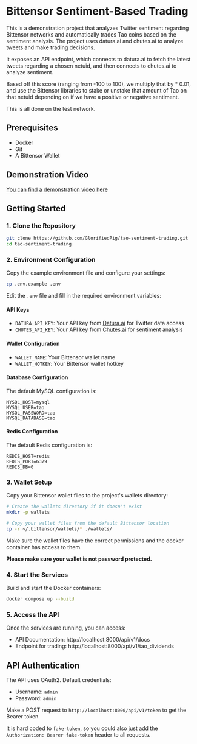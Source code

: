 # Bittensor Sentiment-Based Trading

This is a demonstration project that analyzes Twitter sentiment regarding Bittensor networks and automatically trades Tao coins based on the sentiment analysis. The project uses datura.ai and chutes.ai to analyze tweets and make trading decisions.

It exposes an API endpoint, which connects to datura.ai to fetch the latest tweets regarding a chosen netuid, and then connects to chutes.ai to analyze sentiment.

Based off this score (ranging from -100 to 100), we multiply that by * 0.01, and use the Bittensor libraries to stake or unstake that amount of Tao on that netuid depending on if we have a positive or negative sentiment.

This is all done on the test network.

## Prerequisites

- Docker
- Git
- A Bittensor Wallet

## Demonstration Video
[You can find a demonstration video here](https://www.youtube.com/watch?v=dA7x4oWuc20)

## Getting Started

### 1. Clone the Repository

```bash
git clone https://github.com/GlorifiedPig/tao-sentiment-trading.git
cd tao-sentiment-trading
```

### 2. Environment Configuration

Copy the example environment file and configure your settings:

```bash
cp .env.example .env
```

Edit the `.env` file and fill in the required environment variables:

#### API Keys
- `DATURA_API_KEY`: Your API key from [Datura.ai](https://datura.ai) for Twitter data access
- `CHUTES_API_KEY`: Your API key from [Chutes.ai](https://chutes.ai) for sentiment analysis

#### Wallet Configuration
- `WALLET_NAME`: Your Bittensor wallet name
- `WALLET_HOTKEY`: Your Bittensor wallet hotkey

#### Database Configuration
The default MySQL configuration is:
```
MYSQL_HOST=mysql
MYSQL_USER=tao
MYSQL_PASSWORD=tao
MYSQL_DATABASE=tao
```

#### Redis Configuration
The default Redis configuration is:
```
REDIS_HOST=redis
REDIS_PORT=6379
REDIS_DB=0
```

### 3. Wallet Setup

Copy your Bittensor wallet files to the project's wallets directory:

```bash
# Create the wallets directory if it doesn't exist
mkdir -p wallets

# Copy your wallet files from the default Bittensor location
cp -r ~/.bittensor/wallets/* ./wallets/
```

Make sure the wallet files have the correct permissions and the docker container has access to them.

**Please make sure your wallet is not password protected.**

### 4. Start the Services

Build and start the Docker containers:

```bash
docker compose up --build
```

### 5. Access the API

Once the services are running, you can access:
- API Documentation: http://localhost:8000/api/v1/docs
- Endpoint for trading: http://localhost:8000/api/v1/tao_dividends

## API Authentication

The API uses OAuth2. Default credentials:
- Username: `admin`
- Password: `admin`

Make a POST request to `http://localhost:8000/api/v1/token` to get the Bearer token.

It is hard coded to `fake-token`, so you could also just add the `Authorization: Bearer fake-token` header to all requests.
